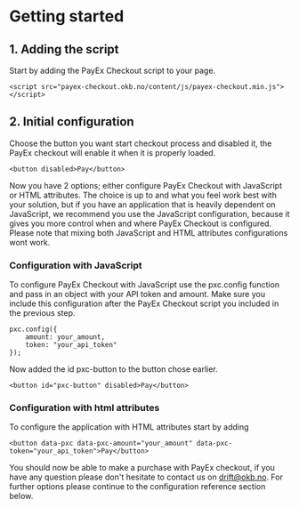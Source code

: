# Getting started
## 1. Adding the script
Start by adding the PayEx Checkout script to your page.

    <script src="payex-checkout.okb.no/content/js/payex-checkout.min.js"></script>


## 2. Initial configuration
Choose the button you want start checkout process and disabled it, the PayEx checkout will enable it when it is properly loaded.

    <button disabled>Pay</button>

Now you have 2 options; either configure PayEx Checkout with JavaScript or HTML attributes. The choice is up to and what you feel work best with your solution, but if you have an application that is heavily dependent on JavaScript, we recommend you use the JavaScript configuration, because it gives you more control when and where PayEx Checkout is configured. Please note that mixing both JavaScript and HTML attributes configurations wont work.

### Configuration with JavaScript
To configure PayEx Checkout with JavaScript use the pxc.config function and pass in an object with your API token and amount. Make sure you include this configuration after the PayEx Checkout script you included in the previous step.

    pxc.config({
        amount: your_amount,
        token: "your_api_token"
    });

Now added the id pxc-button to the button chose earlier.

    <button id="pxc-button" disabled>Pay</button>

### Configuration with html attributes
To configure the application with HTML attributes start by adding

    <button data-pxc data-pxc-amount="your_amount" data-pxc-token="your_api_token">Pay</button>

You should now be able to make a purchase with PayEx checkout, if you have any question please don't hesitate to contact us on drift@okb.no. For further options please continue to the configuration reference section below.
